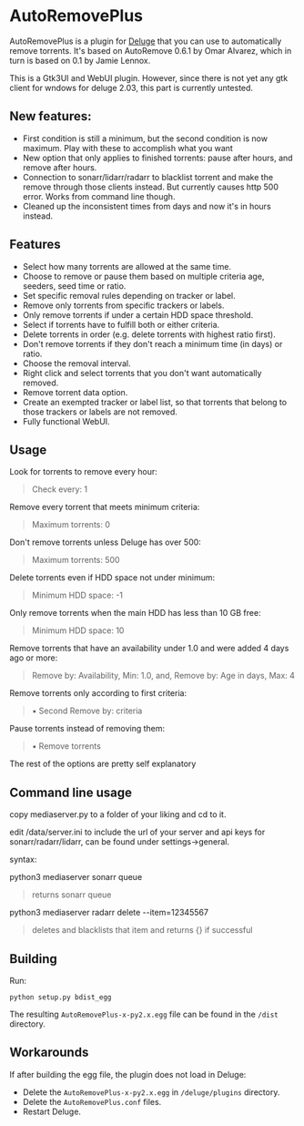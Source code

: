 AutoRemovePlus
==============

AutoRemovePlus is a plugin for [Deluge](http://deluge-torrent.org) that
you can use to automatically remove torrents. It's
based on AutoRemove 0.6.1 by Omar Alvarez, which in turn is based on 0.1 by Jamie Lennox.

This is a Gtk3UI and WebUI plugin. However, since there is not yet any gtk client for wndows for deluge 2.03, this part is currently untested.

New features:
-------------
- First condition is still a minimum, but the second condition is now maximum. Play with these to accomplish what you want
- New option that only applies to finished torrents: pause after hours, and remove after hours.
- Connection to sonarr/lidarr/radarr to blacklist torrent and make the remove through those clients instead. But currently causes http 500 error. Works from command line though.
- Cleaned up the inconsistent times from days and now it's in hours instead.

Features
--------
- Select how many torrents are allowed at the same time.
- Choose to remove or pause them based on multiple criteria age, seeders, seed time or ratio.
- Set specific removal rules depending on tracker or label.
- Remove only torrents from specific trackers or labels.
- Only remove torrents if under a certain HDD space threshold.
- Select if torrents have to fulfill both or either criteria.
- Delete torrents in order (e.g. delete torrents with highest ratio first).
- Don't remove torrents if they don't reach a minimum time (in days) or ratio.
- Choose the removal interval.
- Right click and select torrents that you don't want automatically removed.
- Remove torrent data option.
- Create an exempted tracker or label list, so that torrents that belong to those trackers or labels are not removed.
- Fully functional WebUI.  

Usage
-----
Look for torrents to remove every hour:

> Check every: 1

Remove every torrent that meets minimum criteria:

> Maximum torrents: 0

Don't remove torrents unless Deluge has over 500:

> Maximum torrents: 500

Delete torrents even if HDD space not under minimum:

> Minimum HDD space: -1

Only remove torrents when the main HDD has less than 10 GB free:

> Minimum HDD space: 10

Remove torrents that have an availability under 1.0 and were added 4 days ago or more:

> Remove by: Availability, Min: 1.0, and, Remove by: Age in days, Max: 4  

Remove torrents only according to first criteria:

> :black_small_square: Second Remove by: criteria

Pause torrents instead of removing them:

> :black_small_square: Remove torrents

The rest of the options are pretty self explanatory

Command line usage
------------------
copy mediaserver.py to a folder of your liking and cd to it.

edit /data/server.ini to include the url of your server and api keys for sonarr/radarr/lidarr, can be found under 
settings->general.

syntax:

python3 mediaserver sonarr queue
> returns sonarr queue

python3 mediaserver radarr delete --item=12345567
> deletes and blacklists that item and returns {} if successful

Building
--------

Run:

```
python setup.py bdist_egg
```

The resulting `AutoRemovePlus-x-py2.x.egg` file can be found in the `/dist` directory.

Workarounds
-----------

If after building the egg file, the plugin does not load in Deluge:

- Delete the `AutoRemovePlus-x-py2.x.egg` in `/deluge/plugins` directory.
- Delete the `AutoRemovePlus.conf` files.
- Restart Deluge.
